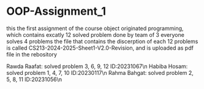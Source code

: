 # OOP-Assignment_1
this the first assignment of the course object originated programming, which contains excatly 12 solved problem done by team of 3 everyone solves 4 problems
the file that contains the discerption of each 12 problems is called CS213-2024-2025-Sheet1-V2.0-Revision, and is uploaded as pdf file in the rebository 

Rawda Raafat: solved problem 3, 6, 9, 12 ID:20231067\n
Habiba Hosam: solved problem 1, 4, 7, 10 ID:20230117\n
Rahma Bahgat: solved problem 2, 5, 8, 11 ID:20231056\n
